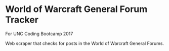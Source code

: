# World of Warcraft General Forum Tracker
For UNC Coding Bootcamp 2017

Web scraper that checks for posts in the World of Warcraft General Forums.
